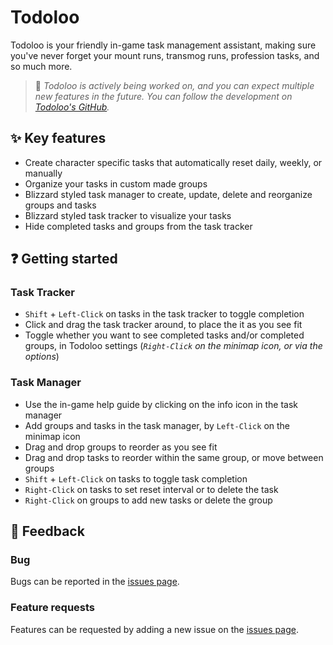 # Todoloo
Todoloo is your friendly in-game task management assistant, making sure you've never forget your mount runs, transmog runs, profession tasks, and so much more.

> 🚧 *Todoloo is actively being worked on, and you can expect multiple new features in the future.
> You can follow the development on [Todoloo's GitHub](https://github.com/Todoloo-WoW/Todoloo).*

## ✨ Key features
* Create character specific tasks that automatically reset daily, weekly, or manually
* Organize your tasks in custom made groups
* Blizzard styled task manager to create, update, delete and reorganize groups and tasks
* Blizzard styled task tracker to visualize your tasks
* Hide completed tasks and groups from the task tracker

## ❓ Getting started
### Task Tracker
* `Shift` + `Left-Click` on tasks in the task tracker to toggle completion
* Click and drag the task tracker around, to place the it as you see fit
* Toggle whether you want to see completed tasks and/or completed groups, in Todoloo settings (_`Right-Click` on the minimap icon, or via the options_)

### Task Manager
* Use the in-game help guide by clicking on the info icon in the task manager
* Add groups and tasks in the task manager, by `Left-Click` on the minimap icon
* Drag and drop groups to reorder as you see fit
* Drag and drop tasks to reorder within the same group, or move between groups
* `Shift` + `Left-Click` on tasks to toggle task completion
* `Right-Click` on tasks to set reset interval or to delete the task
* `Right-Click` on groups to add new tasks or delete the group

## 📣 Feedback
### Bug
Bugs can be reported in the [issues page](https://github.com/Todoloo-WoW/Todoloo/issues).

### Feature requests
Features can be requested by adding a new issue on the [issues page](https://github.com/Todoloo-WoW/Todoloo/issues).